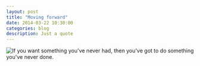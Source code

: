 ```yaml
---
layout: post
title: "Moving forward"
date: 2014-03-22 10:30:00
categories: blog
description: Just a quote
---
```


<img src="/img/just-a-quote.jpg" alt="If you want something you've never had, then you've got to do something you've never done.">